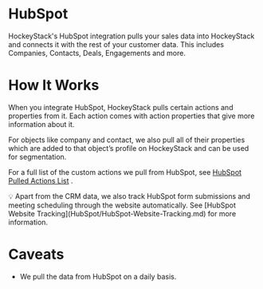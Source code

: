 # HubSpot

HockeyStack's HubSpot integration pulls your sales data into HockeyStack and connects it with the rest of your customer data. This includes Companies, Contacts, Deals, Engagements and more.

# How It Works

When you integrate HubSpot, HockeyStack pulls certain actions and properties from it. Each action comes with action properties that give more information about it.

For objects like company and contact, we also pull all of their properties which are added to that object’s profile on HockeyStack and can be used for segmentation.

For a full list of the custom actions we pull from HubSpot, see [HubSpot Pulled Actions List](HubSpot/HubSpot-Pulled-Actions-List.md) .

<aside>
💡 Apart from the CRM data, we also track HubSpot form submissions and meeting scheduling through the website automatically. See [HubSpot Website Tracking](HubSpot/HubSpot-Website-Tracking.md) for more information.

</aside>

# Caveats

- We pull the data from HubSpot on a daily basis.